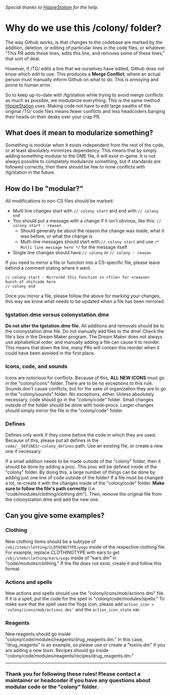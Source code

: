 ###### Special thanks to [HippieStation](https://github.com/HippieStation/HippieStation/blob/master/hippiestation/README.md) for the help.

# Why do we use this /colony/ folder?

The way Github works, is that changes to the codebase are marked by the addition, deletion, or editing of particular lines in the code files, or whatever. "This PR adds these lines, edits this line, and removes some of these lines," that sort of deal.

However, if /TG/ edits a line that we ourselves have edited, Github does not know which edit to use. This produces a **Merge Conflict**, where an actual person must manually inform Github on what to do. This is annoying and prone to human error.

So to keep up-to-date with /tg/station while trying to avoid merge conflicts as much as possible, we modularize everything. This is the same method [HippieStation](https://github.com/HippieStation/HippieStation/tree/master/hippiestation) uses. Making code not have to edit large swaths of the original /TG/ code files means fewer conflicts and less headcoders banging their heads on their desks over your crap PR.

## What does it mean to modularize something?

Something is modular when it exists independent from the rest of the code, or at least absolutely minimizes dependency. This means that by simply adding something modular to the DME file, it will exist in-game. It is not always possible to completely modularize something, but if standards are followed correctly, then there should be few to none conflicts with /tg/station in the future.

## How do I be "modular?"

All modifications to non-CS files should be marked.

- Multi line changes start with `// colony start` and end with `// colony end`
- You should put a message with a change if it isn't obvious, like this: `// colony start - reason`
  - Should generally be about the reason the change was made, what it was before, or what the change is
  - Multi-line messages should start with `// colony start` and use `/* Multi line message here */` for the message itself
- Single line changes should have `// colony` or `// colony - reason`

If you need to mirror a file or function into a CS-specific file, please leave behind a comment stating where it went.

```
// colony start - Mirrored this function in <file> for <reason>
bunch of shitcode here
// colony end
```

Once you mirror a file, please follow the above for marking your changes, this way we know what needs to be updated when a file has been mirrored.


### tgstation.dme versus colonystation.dme

**Do not alter the tgstation.dme file.** All additions and removals should be to the colonystation.dme file. Do not manually add files to the dme! Check the file's box in the Dream Maker program. The Dream Maker does not always use alphabetical order, and manually adding a file can cause it to reorder. This means that down the line, many PRs will contain this reorder when it could have been avoided in the first place.

### Icons, code, and sounds

Icons are notorious for conflicts. Because of this, **ALL NEW ICONS** must go in the "colony/icons" folder. There are to be no exceptions to this rule. Sounds don't cause conflicts, but for the sake of organization they are to go in the "colony/sounds" folder. No exceptions, either. Unless absolutely necessary, code should go in the "colony/code" folder. Small changes outside of the folder should be done with hook-procs. Larger changes should simply mirror the file in the "colony/code" folder.

### Defines

Defines only work if they come before the code in which they are used. Because of this, please put all defines in the ``code/__DEFINES/~colony_defines`` path. Use an existing file, or create a new one if necessary.

If a small addition needs to be made outside of the "colony" folder, then it should be done by adding a proc. This proc will be defined inside of the "colony" folder. By doing this, a large number of things can be done by adding just one line of code outside of the folder! If a file must be changed a lot, re-create it with the changes inside of the "colony/code" folder. **Make sure to follow the file's path correctly** (i.e. "code/modules/clothing/clothing.dm"). Then, remove the original file from the colonystation.dme and add the new one.

## Can you give some examples?

### Clothing

New clothing items should be a subtype of ``/obj/item/clothing/CLOTHINGTYPE/yogs`` inside of the respective clothing file. For example, replace CLOTHINGTYPE with ears to get ``/obj/item/clothing/ears/yogs`` inside of "ears.dm" in "code/modules/clothing." If the file does not exist, create it and follow this format.

### Actions and spells

New actions and spells should use the "colony/icons/mob/actions.dmi" file. If it is a spell, put the code for the spell in "colony/code/modules/spells." To make sure that the spell uses the Yogs icon, please add ``action_icon = 'colony/icons/mob/actions.dmi'`` and the ``action_icon_state`` var.

### Reagents

New reagents should go inside "colony/code/modules/reagents/drug_reagents.dm." In this case, "drug_reagents" is an example, so please use or create a "toxins.dm" if you are adding a new toxin. Recipes should go inside "colony/code/modules/reagents/recipes/drug_reagents.dm."

---

### Thank you for following these rules! Please contact a maintainer or headcoder if you have any questions about modular code or the "colony" folder.
